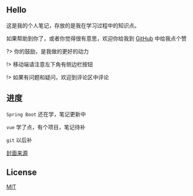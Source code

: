 ## Hello

这是我的个人笔记，存放的是我在学习过程中的知识点。

如果帮助到你了，或者你觉得很有意思，欢迎你给我到 [GitHub](https://github.com/moreant/notebook) 中给我点个赞

?> 你的鼓励，是我做的更好的动力



!> 移动端请注意左下角有侧边栏按钮



!> 如果有问题和疑问，欢迎到评论区中评论





## 进度

`Spring Boot` 还在学，笔记更新中

`vue` 学了点，有个项目，笔记待补

`git` 以后补



<smail>[封面来源](https://www.ianfisherart.com/)</smail>



## License

[MIT](https://github.com/moreant/notebook/blob/master/LICENSE)
